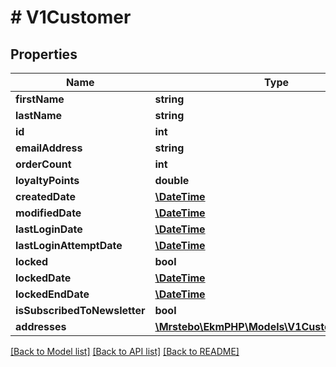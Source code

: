# # V1Customer

## Properties

Name | Type | Description | Notes
------------ | ------------- | ------------- | -------------
**firstName** | **string** |  |
**lastName** | **string** |  |
**id** | **int** |  | [optional]
**emailAddress** | **string** |  | [optional]
**orderCount** | **int** |  | [optional]
**loyaltyPoints** | **double** |  | [optional]
**createdDate** | [**\DateTime**](\DateTime.md) |  | [optional]
**modifiedDate** | [**\DateTime**](\DateTime.md) |  | [optional]
**lastLoginDate** | [**\DateTime**](\DateTime.md) |  | [optional]
**lastLoginAttemptDate** | [**\DateTime**](\DateTime.md) |  | [optional]
**locked** | **bool** |  | [optional]
**lockedDate** | [**\DateTime**](\DateTime.md) |  | [optional]
**lockedEndDate** | [**\DateTime**](\DateTime.md) |  | [optional]
**isSubscribedToNewsletter** | **bool** |  | [optional]
**addresses** | [**\Mrstebo\EkmPHP\Models\V1CustomerAddress[]**](V1CustomerAddress.md) |  | [optional]

[[Back to Model list]](../../README.md#models) [[Back to API list]](../../README.md#endpoints) [[Back to README]](../../README.md)
